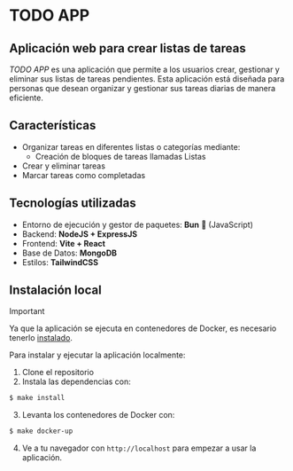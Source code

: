# TODO APP


## Aplicación web para crear listas de tareas

_TODO APP_ es una aplicación que permite a los usuarios crear, gestionar y eliminar sus listas de tareas pendientes. Esta aplicación está diseñada para personas que desean organizar y gestionar sus tareas diarias de manera eficiente.

## **Características**
- Organizar tareas en diferentes listas o categorías mediante:
  - Creación de bloques de tareas llamadas Listas
- Crear y eliminar tareas
- Marcar tareas como completadas

## Tecnologías utilizadas
- Entorno de ejecución y gestor de paquetes: **Bun** 🍞 (JavaScript)
- Backend: **NodeJS + ExpressJS**
- Frontend: **Vite + React**
- Base de Datos: **MongoDB**
- Estilos: **TailwindCSS**

## Instalación local
> [!IMPORTANT]
> Ya que la aplicación se ejecuta en contenedores de Docker, es necesario tenerlo [instalado](https://docs.docker.com/engine/install/).

Para instalar y ejecutar la aplicación localmente:
1. Clone el repositorio
2. Instala las dependencias con:
```bash
$ make install
```
3. Levanta los contenedores de Docker con:
```bash
$ make docker-up
```
4. Ve a tu navegador con `http://localhost` para empezar a usar la aplicación.
